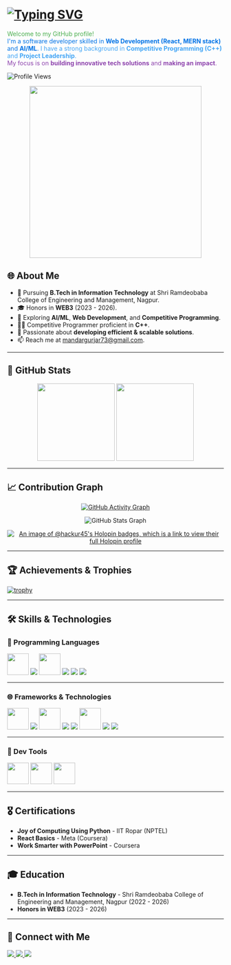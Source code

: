 # <a href="https://git.io/typing-svg"><img src="https://readme-typing-svg.demolab.com?font=ROBOTO&weight=600&size=25&pause=1000&color=B771F7&width=435&lines=Hello%2C+I'm+Mandar+Gurjar+%F0%9F%91%8B++" alt="Typing SVG" /></a>


<span style="color: #4CAF50;">Welcome to my GitHub profile!</span>  
<span style="color: #0073e6;">I'm a software developer skilled in <strong>Web Development (React, MERN stack)</strong> and <strong>AI/ML</strong>.</span> 
<span style="color: #42a5f5;">I have a strong background in <strong>Competitive Programming (C++)</strong> and <strong>Project Leadership</strong>.</span>  
<span style="color: #8e44ad;">My focus is on <strong>building innovative tech solutions</strong> and <strong>making an impact</strong>.</span>

![Profile Views](https://komarev.com/ghpvc/?username=Hackur45&color=brightgreen)

<div align="center">
  <img src="https://octodex.github.com/images/daftpunktocat-thomas.gif" width="400"/>
</div>

## 🌐 About Me  
- 🔭 Pursuing **B.Tech in Information Technology** at Shri Ramdeobaba College of Engineering and Management, Nagpur.  
- 🎓 Honors in **WEB3** (2023 - 2026).  
- 🌱 Exploring **AI/ML**, **Web Development**, and **Competitive Programming**.  
- 👨‍💻 Competitive Programmer proficient in **C++**.  
- 🎯 Passionate about **developing efficient & scalable solutions**.  
- 📫 Reach me at [mandargurjar73@gmail.com](mailto:mandargurjar73@gmail.com).  

---

## 🚀 GitHub Stats  
<div align="center">  
  <img src="https://github-readme-stats.vercel.app/api?username=Hackur45&show_icons=true&theme=radical&text_color=ffffff&bg_color=000000" height="180px"/>  
  <img src="https://github-readme-stats.vercel.app/api/top-langs/?username=Hackur45&layout=compact&theme=radical&text_color=ffffff&bg_color=000000" height="180px"/>  
</div>  

---

## 📈 Contribution Graph  
<div align="center">  

[![GitHub Activity Graph](https://github-readme-activity-graph.vercel.app/graph?username=Hackur45&theme=tokyo-night&bg_color=0d1117&color=3e8e7e&line=66ff00&point=ffffff&hide_border=true)](https://github.com/ashutosh00710/github-readme-activity-graph)  

![GitHub Stats Graph](https://github-profile-summary-cards.vercel.app/api/cards/profile-details?username=Hackur45&theme=radical&hide_border=true)  

[![An image of @hackur45's Holopin badges, which is a link to view their full Holopin profile](https://holopin.me/hackur45)](https://holopin.io/@hackur45)

</div>  

---

## 🏆 Achievements & Trophies  
[![trophy](https://github-profile-trophy.vercel.app/?username=Hackur45&theme=radical&column=4&margin-w=15&margin-h=15&no-bg=true&no-frame=true&rank=S,AAA,AA,A)](https://github.com/ryo-ma/github-profile-trophy)  

---

## 🛠️ Skills & Technologies  

### 🚀 Programming Languages  
<p align="left">
  <img src="https://user-images.githubusercontent.com/74038190/212257472-08e52665-c503-4bd9-aa20-f5a4dae769b5.gif" width="50"/>
  <img src="https://img.shields.io/badge/Java-007396?logo=java&logoColor=white&style=for-the-badge"/>
  <img src="https://user-images.githubusercontent.com/74038190/212257454-16e3712e-945a-4ca2-b238-408ad0bf87e6.gif" width="50" height="50">
  <img src="https://img.shields.io/badge/TypeScript-007ACC?logo=typescript&logoColor=white&style=for-the-badge"/>
  <img src="https://img.shields.io/badge/C++-00599C?logo=cplusplus&logoColor=white&style=for-the-badge"/>
  <img src="https://img.shields.io/badge/SQL-4479A1?logo=MySQL&logoColor=white&style=for-the-badge"/>
</p>

---

### 🌐 Frameworks & Technologies  
<p align="left">
  <img src="https://user-images.githubusercontent.com/74038190/212257467-871d32b7-e401-42e8-a166-fcfd7baa4c6b.gif" width="50"/>
  <img src="https://img.shields.io/badge/Next.js-000000?logo=nextdotjs&logoColor=white&style=for-the-badge"/>
  <img src="https://user-images.githubusercontent.com/74038190/212257460-738ff738-247f-4445-a718-cdd0ca76e2db.gif" width="50"/>
  <img src="https://img.shields.io/badge/MongoDB-4EA94B?logo=mongodb&logoColor=white&style=for-the-badge"/>
  <img src="https://img.shields.io/badge/Express.js-000000?logo=express&logoColor=white&style=for-the-badge"/>
  <img src="https://user-images.githubusercontent.com/74038190/212280805-9bcb336b-8c55-46a8-abf8-ff286ab55472.gif" width="50"/>

  <img src="https://img.shields.io/badge/Material--UI-0081CB?logo=material-ui&logoColor=white&style=for-the-badge"/>
  <img src="https://img.shields.io/badge/Tailwind%20CSS-06B6D4?logo=tailwind-css&logoColor=white&style=for-the-badge"/>
</p>

---

### 🧠 Dev Tools  
<p align="left">
  <img src="https://user-images.githubusercontent.com/74038190/212257468-1e9a91f1-b626-4baa-b15d-5c385dfa7ed2.gif" width="50"/>
  <img src="https://user-images.githubusercontent.com/74038190/212281775-b468df30-4edc-4bf8-a4ee-f52e1aaddc86.gif" width="50"/>
  <img src="https://user-images.githubusercontent.com/74038190/212257465-7ce8d493-cac5-494e-982a-5a9deb852c4b.gif" width="50"/>
</p>


---

## 🎖️ Certifications  
- **Joy of Computing Using Python** - IIT Ropar (NPTEL)  
- **React Basics** - Meta (Coursera)  
- **Work Smarter with PowerPoint** - Coursera  

---

## 🎓 Education  
- **B.Tech in Information Technology** - Shri Ramdeobaba College of Engineering and Management, Nagpur (2022 - 2026)  
- **Honors in WEB3** (2023 - 2026)  

---

## 📌 Connect with Me  
<p align="left">
  <a href="https://www.linkedin.com/in/mandar-gurjar-36a095259">
    <img src="https://img.shields.io/badge/LinkedIn-Profile-blue?style=for-the-badge&logo=linkedin"/>
  </a>
  <a href="https://github.com/Hackur45">
    <img src="https://img.shields.io/badge/GitHub-Profile-black?style=for-the-badge&logo=github"/>
  </a>
  <a href="https://instagram.com/mandar_g7">
    <img src="https://img.shields.io/badge/Instagram-%23E4405F.svg?style=for-the-badge&logo=instagram&logoColor=white"/>
  </a>
</p>
